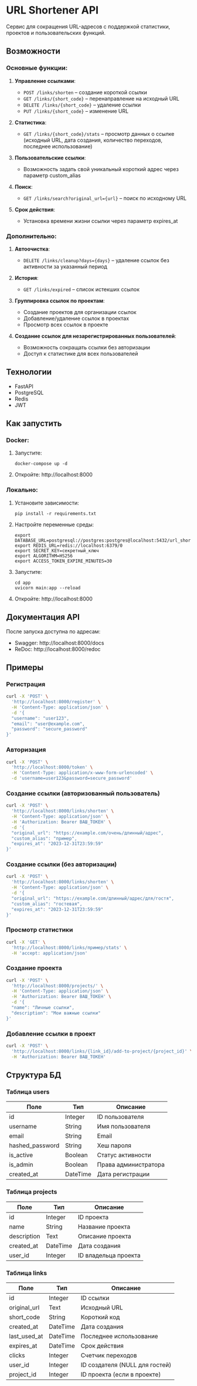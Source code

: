 # URL Shortener API

Сервис для сокращения URL-адресов с поддержкой статистики, проектов и пользовательских функций.

## Возможности

### Основные функции:

1. **Управление ссылками**:
   - `POST /links/shorten` – создание короткой ссылки
   - `GET /links/{short_code}` – перенаправление на исходный URL
   - `DELETE /links/{short_code}` – удаление ссылки
   - `PUT /links/{short_code}` – изменение URL

2. **Статистика**:
   - `GET /links/{short_code}/stats` – просмотр данных о ссылке (исходный URL, дата создания, количество переходов, последнее использование)

3. **Пользовательские ссылки**:
   - Возможность задать свой уникальный короткий адрес через параметр custom_alias

4. **Поиск**:
   - `GET /links/search?original_url={url}` – поиск по исходному URL

5. **Срок действия**:
   - Установка времени жизни ссылки через параметр expires_at

### Дополнительно:

1. **Автоочистка**:
   - `DELETE /links/cleanup?days={days}` – удаление ссылок без активности за указанный период

2. **История**:
   - `GET /links/expired` – список истекших ссылок

3. **Группировка ссылок по проектам**:
   - Создание проектов для организации ссылок
   - Добавление/удаление ссылок в проектах
   - Просмотр всех ссылок в проекте

4. **Создание ссылок для незарегистрированных пользователей**:
   - Возможность сокращать ссылки без авторизации
   - Доступ к статистике для всех пользователей

## Технологии

- FastAPI
- PostgreSQL
- Redis
- JWT

## Как запустить

### Docker:

1. Запустите:
   ```
   docker-compose up -d
   ```

2. Откройте: http://localhost:8000


### Локально:
1. Установите зависимости:
   ```
   pip install -r requirements.txt
   ```

3. Настройте переменные среды:
   ```
   export DATABASE_URL=postgresql://postgres:postgres@localhost:5432/url_shortener
   export REDIS_URL=redis://localhost:6379/0
   export SECRET_KEY=секретный_ключ
   export ALGORITHM=HS256
   export ACCESS_TOKEN_EXPIRE_MINUTES=30
   ```

4. Запустите:
   ```
   cd app
   uvicorn main:app --reload
   ```

5. Откройте: http://localhost:8000

## Документация API

После запуска доступна по адресам:
- Swagger: http://localhost:8000/docs
- ReDoc: http://localhost:8000/redoc

## Примеры

### Регистрация

```bash
curl -X 'POST' \
  'http://localhost:8000/register' \
  -H 'Content-Type: application/json' \
  -d '{
  "username": "user123",
  "email": "user@example.com",
  "password": "secure_password"
}'
```

### Авторизация

```bash
curl -X 'POST' \
  'http://localhost:8000/token' \
  -H 'Content-Type: application/x-www-form-urlencoded' \
  -d 'username=user123&password=secure_password'
```

### Создание ссылки (авторизованный пользователь)

```bash
curl -X 'POST' \
  'http://localhost:8000/links/shorten' \
  -H 'Content-Type: application/json' \
  -H 'Authorization: Bearer ВАШ_ТОКЕН' \
  -d '{
  "original_url": "https://example.com/очень/длинный/адрес",
  "custom_alias": "пример",
  "expires_at": "2023-12-31T23:59:59"
}'
```

### Создание ссылки (без авторизации)

```bash
curl -X 'POST' \
  'http://localhost:8000/links/shorten' \
  -H 'Content-Type: application/json' \
  -d '{
  "original_url": "https://example.com/длинный/адрес/для/гостя",
  "custom_alias": "гостевая",
  "expires_at": "2023-12-31T23:59:59"
}'
```

### Просмотр статистики

```bash
curl -X 'GET' \
  'http://localhost:8000/links/пример/stats' \
  -H 'accept: application/json'
```

### Создание проекта

```bash
curl -X 'POST' \
  'http://localhost:8000/projects/' \
  -H 'Content-Type: application/json' \
  -H 'Authorization: Bearer ВАШ_ТОКЕН' \
  -d '{
  "name": "Личные ссылки",
  "description": "Мои важные ссылки"
}'
```

### Добавление ссылки в проект

```bash
curl -X 'POST' \
  'http://localhost:8000/links/{link_id}/add-to-project/{project_id}' \
  -H 'Authorization: Bearer ВАШ_ТОКЕН'
```

## Структура БД

### Таблица users

| Поле           | Тип      | Описание                      |
|----------------|----------|-------------------------------|
| id             | Integer  | ID пользователя               |
| username       | String   | Имя пользователя              |
| email          | String   | Email                         |
| hashed_password| String   | Хеш пароля                    |
| is_active      | Boolean  | Статус активности             |
| is_admin       | Boolean  | Права администратора          |
| created_at     | DateTime | Дата регистрации              |

### Таблица projects

| Поле           | Тип      | Описание                      |
|----------------|----------|-------------------------------|
| id             | Integer  | ID проекта                    |
| name           | String   | Название проекта              |
| description    | Text     | Описание проекта              |
| created_at     | DateTime | Дата создания                 |
| user_id        | Integer  | ID владельца проекта          |

### Таблица links

| Поле           | Тип      | Описание                      |
|----------------|----------|-------------------------------|
| id             | Integer  | ID ссылки                     |
| original_url   | Text     | Исходный URL                  |
| short_code     | String   | Короткий код                  |
| created_at     | DateTime | Дата создания                 |
| last_used_at   | DateTime | Последнее использование       |
| expires_at     | DateTime | Срок действия                 |
| clicks         | Integer  | Счетчик переходов             |
| user_id        | Integer  | ID создателя (NULL для гостей)|
| project_id     | Integer  | ID проекта (если в проекте)   |